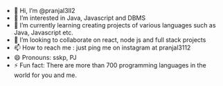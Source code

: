 - 👋 Hi, I’m @pranjal3II2
- 👀 I’m interested in Java, Javascript and DBMS
- 🌱 I’m currently learning creating projects of various languages such as Java, Javascript etc.
- 💞️ I’m looking to collaborate on react, node js and full stack projects
- 📫 How to reach me : just ping me on instagram at pranjal3112
- 😄 Pronouns: sskp, PJ
- ⚡ Fun fact: There are more than 700 programming languages in the world for you and me.

<!---
pranjal3II2/pranjal3II2 is a ✨ special ✨ repository because its `README.md` (this file) appears on your GitHub profile.
You can click the Preview link to take a look at your changes.
--->
